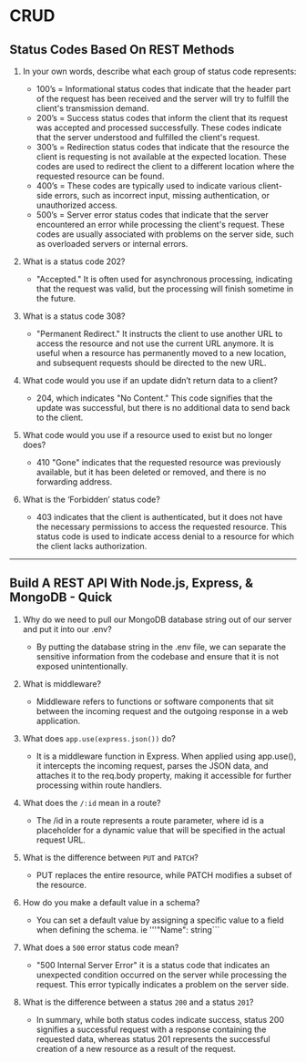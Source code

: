 # CRUD

## Status Codes Based On REST Methods

1. In your own words, describe what each group of status code represents:
    - 100’s = Informational status codes that indicate that the header part of the request has been received and the server will try to fulfill the client's transmission demand.  
    - 200’s = Success status codes that inform the client that its request was accepted and processed successfully. These codes indicate that the server understood and fulfilled the client's request.  
    - 300’s = Redirection status codes that indicate that the resource the client is requesting is not available at the expected location. These codes are used to redirect the client to a different location where the requested resource can be found.   
    - 400’s = These codes are typically used to indicate various client-side errors, such as incorrect input, missing authentication, or unauthorized access.  
    - 500’s = Server error status codes that indicate that the server encountered an error while processing the client's request. These codes are usually associated with problems on the server side, such as overloaded servers or internal errors.

1. What is a status code 202?
    -  "Accepted." It is often used for asynchronous processing, indicating that the request was valid, but the processing will finish sometime in the future.

1. What is a status code 308?
    - "Permanent Redirect." It instructs the client to use another URL to access the resource and not use the current URL anymore. It is useful when a resource has permanently moved to a new location, and subsequent requests should be directed to the new URL.

1. What code would you use if an update didn’t return data to a client?
    - 204, which indicates "No Content." This code signifies that the update was successful, but there is no additional data to send back to the client.

1. What code would you use if a resource used to exist but no longer does?
    - 410 "Gone" indicates that the requested resource was previously available, but it has been deleted or removed, and there is no forwarding address.

1. What is the ‘Forbidden’ status code?
    - 403 indicates that the client is authenticated, but it does not have the necessary permissions to access the requested resource. This status code is used to indicate access denial to a resource for which the client lacks authorization.
------

## Build A REST API With Node.js, Express, & MongoDB - Quick
1. Why do we need to pull our MongoDB database string out of our server and put it into our .env?
    - By putting the database string in the .env file, we can separate the sensitive information from the codebase and ensure that it is not exposed unintentionally.

1. What is middleware?
    - Middleware refers to functions or software components that sit between the incoming request and the outgoing response in a web application.

1. What does ```app.use(express.json())``` do?
    - It is a middleware function in Express. When applied using app.use(), it intercepts the incoming request, parses the JSON data, and attaches it to the req.body property, making it accessible for further processing within route handlers.

1. What does the ```/:id``` mean in a route?
    - The /id in a route represents a route parameter, where id is a placeholder for a dynamic value that will be specified in the actual request URL.

1. What is the difference between ```PUT``` and ```PATCH```?
    - PUT replaces the entire resource, while PATCH modifies a subset of the resource.
    
1. How do you make a default value in a schema?
    - You can set a default value by assigning a specific value to a field when defining the schema. ie '''"Name": string```
1. What does a ```500``` error status code mean?
    -  "500 Internal Server Error" it is a status code that indicates an unexpected condition occurred on the server while processing the request. This error typically indicates a problem on the server side. 
1. What is the difference between a status ```200``` and a status ```201```?
    - In summary, while both status codes indicate success, status 200 signifies a successful request with a response containing the requested data, whereas status 201 represents the successful creation of a new resource as a result of the request.